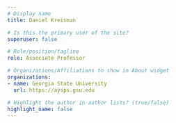 ```yaml
---
# Display name
title: Daniel Kreisman

# Is this the primary user of the site?
superuser: false

# Role/position/tagline
role: Associate Professor

# Organizations/Affiliations to show in About widget
organizations:
- name: Georgia State University
  url: https://aysps.gsu.edu

# Highlight the author in author lists? (true/false)
highlight_name: false
---
```

<br>
